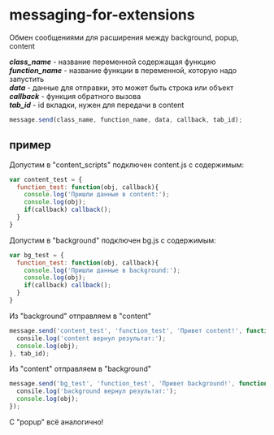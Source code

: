 # messaging-for-extensions
Обмен сообщениями для расширения между background, popup, content

***class_name*** - название переменной содержащая функцию<br>
***function_name*** - название функции в переменной, которую надо запустить<br>
***data*** - данные для отправки, это может быть строка или объект<br>
***callback*** - функция обратного вызова<br>
***tab_id*** - id вкладки, нужен для передачи в content
```js
message.send(class_name, function_name, data, callback, tab_id);
```
## пример
Допустим в "content_scripts" подключен content.js с содержимым:
```js
var content_test = {
  function_test: function(obj, callback){
    console.log('Пришли данные в content:');
    console.log(obj);
    if(callback) callback();
  }
}
```
Допустим в "background" подключен bg.js с содержимым:
```js
var bg_test = {
  function_test: function(obj, callback){
    console.log('Пришли данные в background:');
    console.log(obj);
    if(callback) callback();
  }
}
```
Из "background" отправляем в "content"
```js
message.send('content_test', 'function_test', 'Привет content!', function(response){
  consile.log('content вернул результат:');
  console.log(obj);
}, tab_id);
```
Из "content" отправляем в "background"
```js
message.send('bg_test', 'function_test', 'Привет background!', function(response){
  consile.log('background вернул результат:');
  console.log(obj);
});
```
С "popup" всё аналогично!
